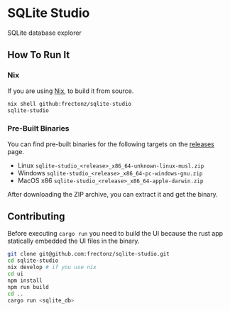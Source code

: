 # SQLite Studio

SQLite database explorer

## How To Run It

### Nix

If you are using [Nix](https://nixos.org/), to build it from source.

```bash
nix shell github:frectonz/sqlite-studio
sqlite-studio
```

### Pre-Built Binaries

You can find pre-built binaries for the following targets on the [releases](https://github.com/frectonz/sqlite-studio/releases) page.

- Linux `sqlite-studio_<release>_x86_64-unknown-linux-musl.zip`
- Windows `sqlite-studio_<release>_x86_64-pc-windows-gnu.zip`
- MacOS x86 `sqlite-studio_<release>_x86_64-apple-darwin.zip`

After downloading the ZIP archive, you can extract it and get the binary.

## Contributing

Before executing `cargo run` you need to build the UI because the rust app statically embedded the UI files in the binary.

```bash
git clone git@github.com:frectonz/sqlite-studio.git
cd sqlite-studio
nix develop # if you use nix
cd ui
npm install
npm run build
cd ..
cargo run <sqlite_db>
```

